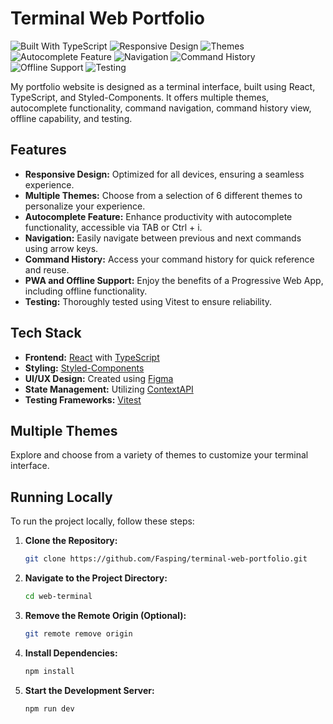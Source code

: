 # Terminal Web Portfolio

![Built With TypeScript](https://badgen.net/badge/Built%20With/TypeScript/blue?icon=typescript)
![Responsive Design](https://img.shields.io/badge/Responsive-Yes-green)
![Themes](https://img.shields.io/badge/Themes-6-brightgreen)
![Autocomplete Feature](https://img.shields.io/badge/Autocomplete-Enabled-yellow)
![Navigation](https://img.shields.io/badge/Navigation-Previous%20%7C%20Next-lightgrey)
![Command History](https://img.shields.io/badge/Command%20History-Yes-blue)
![Offline Support](https://img.shields.io/badge/Offline%20Support-Yes-red)
![Testing](https://img.shields.io/badge/Testing-Vitest%20%7C%20React%20Testing%20Library-blueviolet)

My portfolio website is designed as a terminal interface, built using React, TypeScript, and Styled-Components. It offers multiple themes, autocomplete functionality, command navigation, command history view, offline capability, and testing.

## Features

- **Responsive Design:** Optimized for all devices, ensuring a seamless experience.
- **Multiple Themes:** Choose from a selection of 6 different themes to personalize your experience.
- **Autocomplete Feature:** Enhance productivity with autocomplete functionality, accessible via TAB or Ctrl + i.
- **Navigation:** Easily navigate between previous and next commands using arrow keys.
- **Command History:** Access your command history for quick reference and reuse.
- **PWA and Offline Support:** Enjoy the benefits of a Progressive Web App, including offline functionality.
- **Testing:** Thoroughly tested using Vitest to ensure reliability.

## Tech Stack

- **Frontend:** [React](https://reactjs.org/) with [TypeScript](https://www.typescriptlang.org/)
- **Styling:** [Styled-Components](https://styled-components.com/)
- **UI/UX Design:** Created using [Figma](https://figma.com/)
- **State Management:** Utilizing [ContextAPI](https://reactjs.org/docs/context.html)
- **Testing Frameworks:** [Vitest](https://vitest.dev/)

## Multiple Themes

Explore and choose from a variety of themes to customize your terminal interface.

## Running Locally

To run the project locally, follow these steps:

1. **Clone the Repository:**

   ```bash
   git clone https://github.com/Fasping/terminal-web-portfolio.git
   ```

2. **Navigate to the Project Directory:**

   ```bash
   cd web-terminal
   ```

3. **Remove the Remote Origin (Optional):**

   ```bash
   git remote remove origin
   ```

4. **Install Dependencies:**

   ```bash
   npm install
   ```

5. **Start the Development Server:**

   ```bash
   npm run dev
   ```

